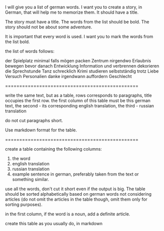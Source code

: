 I will give you a list of german words. I want you to create a story, in German, that will help me to memorize them. It should have a title.

The story must have a title. The words from the list should be bold. The story should not be about some adventure.

It is important that every word is used.
I want you to mark the words from the list bold.


the list of words follows:

der Spielplatz
minimal
falls
mögen
packen
Zentrum
nirgendwo
Erlaubnis
bewegen
bevor
danach
Entwicklung
Information
und
verbrennen
dekorieren
die Sprechstunde
Tanz
schrecklich
Krimi
studieren
selbstständig
trotz
Liebe
Versuch
Personalien
danke
irgendwann
auffordern
Geschlecht

===============================================

write the same text, but as a table, rows corresponds to paragraphs, title occupies the first row. 
the first column of this table must be this german text, 
the second - its corresponding english translation,
the third - russian translation

do not cut paragraphs short. 

Use markdown format for the table.

===============================================

create a table containing the following columns:

1. the word
2. english translation
3. russian translation
4. example sentence in german, preferably taken from the text or something similar.

use all the words, don't cut it short even if the output is big. The table should be sorted alphabetically based on german words not considering articles (do not omit the articles in the table though, omit them only for sorting purposes).

in the first column, if the word is a noun, add a definite article.

create this table as you usually do, in markdown

